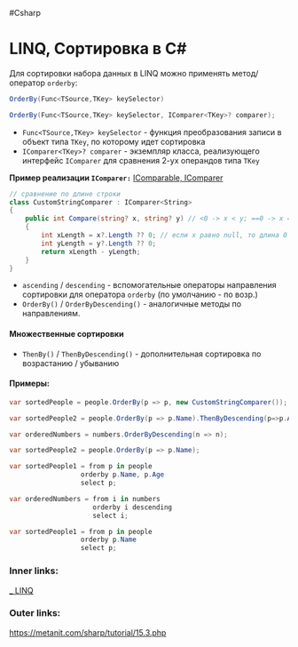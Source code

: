 #Csharp 

# LINQ, Сортировка в C#

Для сортировки набора данных в LINQ можно применять метод/оператор `orderby`:
```csharp
OrderBy(Func<TSource,TKey> keySelector)

OrderBy(Func<TSource,TKey> keySelector, IComparer<TKey>? comparer);
```
- `Func<TSource,TKey> keySelector` - функция преобразования записи в объект типа `TKey`, по которому идет сортировка
- `IComparer<TKey>? comparer` - экземпляр класса, реализующего интерфейс `IComparer` для сравнения 2-ух операндов типа `TKey`

**Пример реализации `IComparer:`**
[IComparable, IComparer](1.%20Languages/C-sharp/0.%20Введение/3.%20Интерфейсы/IComparable,%20IComparer.md)
```csharp
// сравнение по длине строки
class CustomStringComparer : IComparer<String>
{
    public int Compare(string? x, string? y) // <0 -> x < y; ==0 -> x == 0; >0 -> x > y;
    {
        int xLength = x?.Length ?? 0; // если x равно null, то длина 0
        int yLength = y?.Length ?? 0;
        return xLength - yLength;
    }
}
```

- `ascending` / `descending` - вспомогательные операторы направления сортировки для оператора `orderby` (по умолчанию - по возр.)
- `OrderBy()` / `OrderByDescending()` - аналогичные методы по направлениям.

#### Множественные сортировки
- `ThenBy()` / `ThenByDescending()` - дополнительная сортировка по возрастанию / убыванию

#### Примеры:

```csharp
var sortedPeople = people.OrderBy(p => p, new CustomStringComparer());
```

```csharp
var sortedPeople2 = people.OrderBy(p => p.Name).ThenByDescending(p=>p.Age);
```

```csharp
var orderedNumbers = numbers.OrderByDescending(n => n);
```

```csharp
var sortedPeople2 = people.OrderBy(p => p.Name);
```

```csharp
var sortedPeople1 = from p in people
                  orderby p.Name, p.Age
                  select p;
```

```csharp
var orderedNumbers = from i in numbers
                     orderby i descending
                     select i;
```

```csharp
var sortedPeople1 = from p in people
                  orderby p.Name
                  select p;
```

### Inner links:
[_ LINQ](1.%20Languages/C-sharp/Базы%20данных/LINQ/_%20LINQ.md)

### Outer links:
https://metanit.com/sharp/tutorial/15.3.php